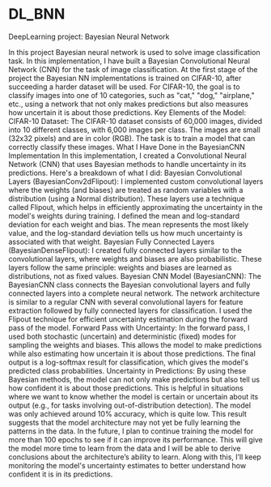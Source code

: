 # DL_BNN
DeepLearning project: Bayesian Neural Network

In this project Bayesian neural network is used to solve image classification task. 
In this implementation, I have built a Bayesian Convolutional Neural Network (CNN) for the task of image classification. At the first stage of the project the Bayesian NN implementations is trained on CIFAR-10, after succeeding a harder dataset will be used. For CIFAR-10, the goal is to classify images into one of 10 categories, such as "cat," "dog," "airplane," etc., using a network that not only makes predictions but also measures how uncertain it is about those predictions.
Key Elements of the Model:
CIFAR-10 Dataset:
The CIFAR-10 dataset consists of 60,000 images, divided into 10 different classes, with 6,000 images per class. The images are small (32x32 pixels) and are in color (RGB). The task is to train a model that can correctly classify these images.
What I Have Done in the BayesianCNN Implementation
In this implementation, I created a Convolutional Neural Network (CNN) that uses Bayesian methods to handle uncertainty in its predictions. Here's a breakdown of what I did:
Bayesian Convolutional Layers (BayesianConv2dFlipout):
I implemented custom convolutional layers where the weights (and biases) are treated as random variables with a distribution (using a Normal distribution).
These layers use a technique called Flipout, which helps in efficiently approximating the uncertainty in the model's weights during training.
I defined the mean and log-standard deviation for each weight and bias. The mean represents the most likely value, and the log-standard deviation tells us how much uncertainty is associated with that weight.
Bayesian Fully Connected Layers (BayesianDenseFlipout):
I created fully connected layers similar to the convolutional layers, where weights and biases are also probabilistic.
These layers follow the same principle: weights and biases are learned as distributions, not as fixed values.
Bayesian CNN Model (BayesianCNN):
The BayesianCNN class connects the Bayesian convolutional layers and fully connected layers into a complete neural network.
The network architecture is similar to a regular CNN with several convolutional layers for feature extraction followed by fully connected layers for classification.
I used the Flipout technique for efficient uncertainty estimation during the forward pass of the model.
Forward Pass with Uncertainty:
In the forward pass, I used both stochastic (uncertain) and deterministic (fixed) modes for sampling the weights and biases.
This allows the model to make predictions while also estimating how uncertain it is about those predictions.
The final output is a log-softmax result for classification, which gives the model's predicted class probabilities.
Uncertainty in Predictions:
By using these Bayesian methods, the model can not only make predictions but also tell us how confident it is about those predictions.
This is helpful in situations where we want to know whether the model is certain or uncertain about its output (e.g., for tasks involving out-of-distribution detection).
The model was only achieved around 10% accuracy, which is quite low. This result suggests that the model architecture may not yet be fully learning the patterns in the data.
In the future, I plan to continue training the model for more than 100 epochs to see if it can improve its performance. This will give the model more time to learn from the data and I will be able to derive conclusions about the architecture’s ability to learn. Along with this, I’ll keep monitoring the model's uncertainty estimates to better understand how confident it is in its predictions.

